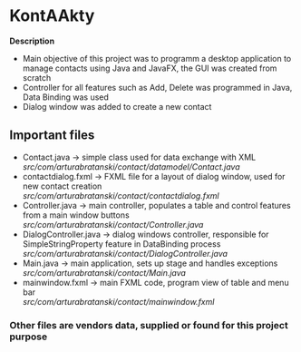 # KontAAkty

__Description__
* Main objective of this project was to programm a desktop application to manage contacts using Java and JavaFX, the GUI was created from scratch
* Controller for all features such as Add, Delete was programmed in Java, Data Binding was used
* Dialog window was added to create a new contact

## Important files

* Contact.java -> simple class used for data exchange with XML  
    _src/com/arturabratanski/contact/datamodel/Contact.java_
* contactdialog.fxml -> FXML file for a layout of dialog window, used for new contact creation  
    _src/com/arturabratanski/contact/contactdialog.fxml_
* Controller.java -> main controller, populates a table and control features from a main window buttons
    _src/com/arturabratanski/contact/Controller.java_
* DialogController.java -> dialog windows controller, responsible for SimpleStringProperty feature in DataBinding process  
    _src/com/arturabratanski/contact/DialogController.java_
* Main.java -> main application, sets up stage and handles exceptions  
    _src/com/arturabratanski/contact/Main.java_
* mainwindow.fxml -> main FXML code, program view of table and menu bar  
    _src/com/arturabratanski/contact/mainwindow.fxml_

### Other files are vendors data, supplied or found for this project purpose
